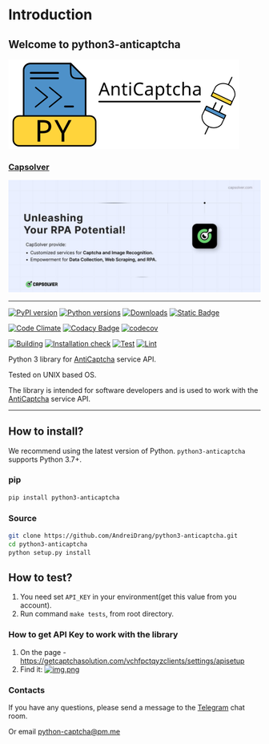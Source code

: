 # Introduction

## Welcome to python3-anticaptcha

![](../../_static/AntiCaptcha.png)

### [Capsolver](https://www.capsolver.com/?utm_source=github&utm_medium=repo&utm_campaign=scraping&utm_term=python3-anticaptcha)

[![Capsolver](../../_static/capsolver.jpg)](https://www.capsolver.com/?utm_source=github&utm_medium=repo&utm_campaign=scraping&utm_term=python3-anticaptcha)

<hr>

[![PyPI version](https://badge.fury.io/py/python3-anticaptcha.svg)](https://badge.fury.io/py/python3-anticaptcha)
[![Python versions](https://img.shields.io/pypi/pyversions/python3-anticaptcha.svg?logo=python&logoColor=FBE072)](https://badge.fury.io/py/python3-anticaptcha)
[![Downloads](https://pepy.tech/badge/python3-anticaptcha/month)](https://pepy.tech/project/python3-anticaptcha)
[![Static Badge](https://img.shields.io/badge/docs-Sphinx-green?label=Documentation&labelColor=gray)](https://andreidrang.github.io/python3-anticaptcha/)

[![Code Climate](https://codeclimate.com/github/AndreiDrang/python3-anticaptcha/badges/gpa.svg)](https://codeclimate.com/github/AndreiDrang/python3-anticaptcha)
[![Codacy Badge](https://app.codacy.com/project/badge/Grade/7f49780f2edb48d4b133833887c850e8)](https://www.codacy.com/gh/AndreiDrang/python3-anticaptcha/dashboard?utm_source=github.com&amp;utm_medium=referral&amp;utm_content=AndreiDrang/python3-anticaptcha&amp;utm_campaign=Badge_Grade)
[![codecov](https://codecov.io/gh/AndreiDrang/python3-anticaptcha/branch/main/graph/badge.svg?token=W92nfZY6Tz)](https://codecov.io/gh/AndreiDrang/python3-anticaptcha)

[![Building](https://github.com/AndreiDrang/python3-anticaptcha/actions/workflows/build.yml/badge.svg)](https://github.com/AndreiDrang/python3-anticaptcha/actions/workflows/build.yml)
[![Installation check](https://github.com/AndreiDrang/python3-anticaptcha/actions/workflows/install.yml/badge.svg?branch=main)](https://github.com/AndreiDrang/python3-anticaptcha/actions/workflows/install.yml)
[![Test](https://github.com/AndreiDrang/python3-anticaptcha/actions/workflows/test.yml/badge.svg?branch=main)](https://github.com/AndreiDrang/python3-anticaptcha/actions/workflows/test.yml)
[![Lint](https://github.com/AndreiDrang/python3-anticaptcha/actions/workflows/lint.yml/badge.svg?branch=main)](https://github.com/AndreiDrang/python3-anticaptcha/actions/workflows/lint.yml)


Python 3 library for [AntiCaptcha](https://getcaptchasolution.com/vchfpctqyz) service API.

Tested on UNIX based OS.

The library is intended for software developers and is used to work with the [AntiCaptcha](https://getcaptchasolution.com/vchfpctqyz) service API.

***
## How to install?

We recommend using the latest version of Python. `python3-anticaptcha` supports Python 3.7+.

### pip

```bash
pip install python3-anticaptcha
```

### Source
```bash
git clone https://github.com/AndreiDrang/python3-anticaptcha.git
cd python3-anticaptcha
python setup.py install
```

## How to test?

1. You need set ``API_KEY`` in your environment(get this value from you account).
2. Run command ``make tests``, from root directory.


### How to get API Key to work with the library

1. On the page - https://getcaptchasolution.com/vchfpctqyzclients/settings/apisetup
2. Find it: [![img.png](https://s.vyjava.xyz/files/2024/12-December/17/5d6a902c/img.png)](https://vyjava.xyz/dashboard/image/5d6a902c-6997-47dd-af2a-734bde9bd1fb)

### Contacts

If you have any questions, please send a message to the [Telegram](https://t.me/pythoncaptcha) chat room.

Or email python-captcha@pm.me
